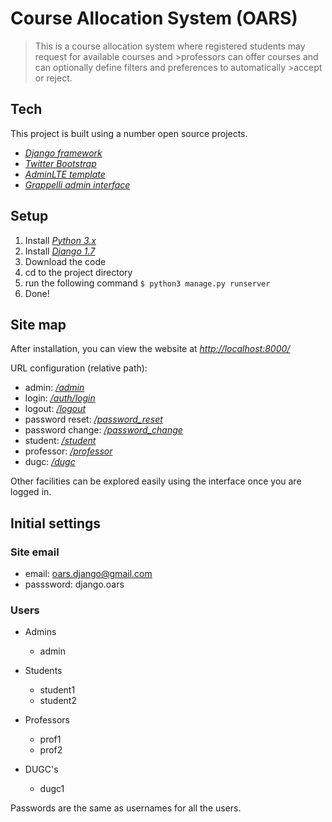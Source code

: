 # Course Allocation System (OARS)

>This is a course allocation system where registered students may request for available courses and >professors can offer courses and can optionally define filters and preferences to automatically >accept or reject.

## Tech
This project is built using a number open source projects.

- [*Django framework*](https://www.djangoproject.com/)
- [*Twitter Bootstrap*](http://getbootstrap.com/)
- [*AdminLTE template*](http://almsaeedstudio.com/AdminLTE/)
- [*Grappelli admin interface*](http://grappelliproject.com/)

## Setup

1. Install [*Python 3.x*](https://www.python.org/downloads/)
2. Install [*Django 1.7*](https://docs.djangoproject.com/en/1.7/intro/install/)
3. Download the code
4. cd to the project directory
5. run the following command  ```$ python3 manage.py runserver```
6. Done!

## Site map

After installation, you can view the website at [*http://localhost:8000/*](http://localhost:8000/)

URL configuration (relative path):

- admin: [*/admin*](http://localhost:8000/admin/)
- login: [*/auth/login*](http://localhost:8000/login/)
- logout: [*/logout*](http://localhost:8000/logout/)
- password reset: [*/password_reset*](http://localhost:8000/password_reset/)
- password change: [*/password_change*](http://localhost:8000/password_change/)
- student: [*/student*](http://localhost:8000/student/)
- professor: [*/professor*](http://localhost:8000/professor/)
- dugc: [*/dugc*](http://localhost:8000/dugc/)

Other facilities can be explored easily using the interface once you are logged in.

## Initial settings

### Site email

- email: oars.django@gmail.com
- passsword: django.oars

### Users

- Admins
    - admin

- Students
    - student1
    - student2

- Professors
    - prof1
    - prof2

- DUGC's
    - dugc1

Passwords are the same as usernames for all the users.
